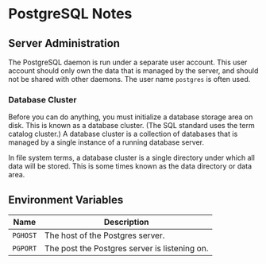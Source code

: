 # PostgreSQL Notes


## Server Administration

The PostgreSQL daemon is run under a separate user account. This user account should only own the data that is managed by the server, and should not be shared with other daemons. The user name `postgres` is often used.

### Database Cluster

Before you can do anything, you must initialize a database storage area on disk. This is known as a database cluster. (The SQL standard uses the term catalog cluster.) A database cluster is a collection of databases that is managed by a single instance of a running database server.

In file system terms, a database cluster is a single directory under which all data will be stored. This is some times known as the data directory or data area.


## Environment Variables

| Name     | Description |
| -------- | ----------- |
| `PGHOST` | The host of the Postgres server. |
| `PGPORT` | The post the Postgres server is listening on. |
